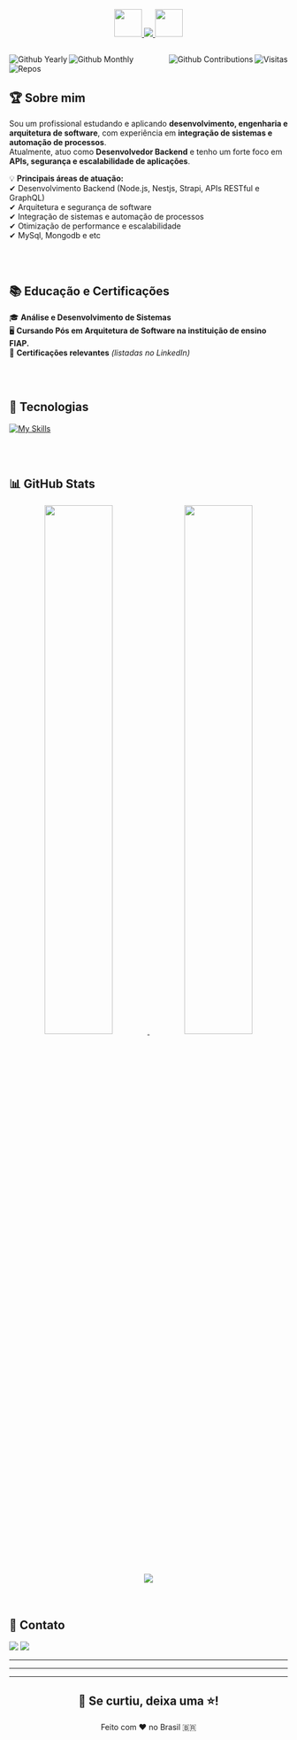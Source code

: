 <div align="center">
  <a href="#">
    <img src="https://media3.giphy.com/media/v1.Y2lkPTc5MGI3NjExYzcxM2ZjOGI1OGVmMmU0ZmIzYTg0MzY0MjUxNWJlYTg5ZGY2YTBlNCZlcD12MV9pbnRlcm5hbF9naWZzX2dpZklkJmN0PXM/X6igXqclj9f8Tf5XXG/giphy.gif" height="50">
  </a>

  <a href="#">
    <img src="https://readme-typing-svg.herokuapp.com?color=%238a2be2&size=24&center=true&vCenter=true&lines=Bem-vindo+ao+meu+GitHub!;Olá!+Sou+Maurício+Goulart" />
  </a>

  <a href="#">
    <img src="https://media3.giphy.com/media/v1.Y2lkPTc5MGI3NjExYzcxM2ZjOGI1OGVmMmU0ZmIzYTg0MzY0MjUxNWJlYTg5ZGY2YTBlNCZlcD12MV9pbnRlcm5hbF9naWZzX2dpZklkJmN0PXM/X6igXqclj9f8Tf5XXG/giphy.gif" height="50">
  </a>
</div>

##

<img align="right" alt="Visitas" src="https://komarev.com/ghpvc/?username=MauricioGoulartt&label=Profile%20views&color=blueviolet&style=flat">
<img title="Github Yearly commits" alt="Github Yearly" align="left" src="https://badges.strrl.dev/years/MauricioGoulartt?style=flat&color=blueviolet&logo=github" />
<img title="Github Monthly commits" alt="Github Monthly" align="left" src="https://badges.strrl.dev/commits/monthly/MauricioGoulartt?style=flat&color=blueviolet" />
<img title="Github Contributions" alt="Github Contributions" align="right" src="https://badges.strrl.dev/contributions/all/MauricioGoulartt?color=blueviolet" />
<img title="Repos" alt="Repos" align="left" src="https://badges.strrl.dev/repos/MauricioGoulartt?style=flat&color=blueviolet" />

<br />
<br />

## 🏆 **Sobre mim**
Sou um profissional estudando e aplicando **desenvolvimento, engenharia e arquitetura de software**, com experiência em **integração de sistemas e automação de processos**.  
Atualmente, atuo como **Desenvolvedor Backend** e tenho um forte foco em **APIs, segurança e escalabilidade de aplicações**.  

💡 **Principais áreas de atuação:**  
✔ Desenvolvimento Backend (Node.js, Nestjs, Strapi, APIs RESTful e GraphQL)  
✔ Arquitetura e segurança de software  
✔ Integração de sistemas e automação de processos  
✔ Otimização de performance e escalabilidade  
✔ MySql, Mongodb e etc  

<br />
<br />

## 📚 **Educação e Certificações**
🎓 **Análise e Desenvolvimento de Sistemas**  
🖥️ **Cursando Pós em Arquitetura de Software na instituição de ensino FIAP.**  
📜 **Certificações relevantes** *(listadas no LinkedIn)*   

<br />
<br />

## 🚀 **Tecnologias**
[![My Skills](https://skillicons.dev/icons?i=nodejs,typescript,javascript,azure,docker,linux,git,tailwind,expressjs,postgres,mysql,redis&theme=dark)](#)

<br />
<br />

## 📊 **GitHub Stats**
<div align="center">
  <a href="#">
    <img width="49.5%" src="https://github-readme-stats.vercel.app/api?username=MauricioGoulartt&show_icons=true&theme=radical&hide_border=true" />
    <img width="49.5%" src="https://github-readme-streak-stats.herokuapp.com/?user=MauricioGoulartt&theme=radical&hide_border=true" />
    <img src="https://github-readme-activity-graph.vercel.app/graph?username=MauricioGoulartt&theme=rogue&hide_border=true&area=true&bg_color=141321&area_color=FE428E&line=FE428E&title_color=FE428E" />
  </a>
</div>

<br />
<br />

## 📩 **Contato**
<div>
  <a href="mailto:mauriciogoulart.1990@gmail.com"><img src="https://img.shields.io/badge/-Gmail-%23333?style=for-the-badge&logo=gmail&logoColor=white" target="_blank"></a>
  <a href="https://www.linkedin.com/in/mauriciogoulart/" target="_blank"><img src="https://img.shields.io/badge/-LinkedIn-%230077B5?style=for-the-badge&logo=linkedin&logoColor=white" target="_blank"></a> 
</div>

---
---
---

<h2 align="center">💜 Se curtiu, deixa uma ⭐!</h2>

<p align="center">Feito com ❤️ no Brasil 🇧🇷</p>


